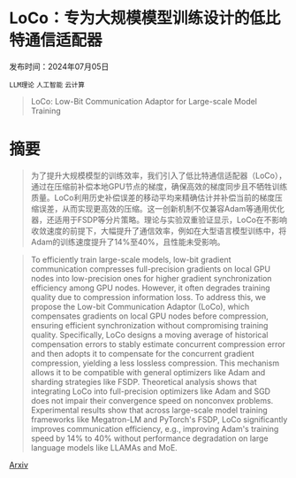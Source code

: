 # LoCo：专为大规模模型训练设计的低比特通信适配器

发布时间：2024年07月05日

`LLM理论` `人工智能` `云计算`

> LoCo: Low-Bit Communication Adaptor for Large-scale Model Training

# 摘要

> 为了提升大规模模型的训练效率，我们引入了低比特通信适配器（LoCo），通过在压缩前补偿本地GPU节点的梯度，确保高效的梯度同步且不牺牲训练质量。LoCo利用历史补偿误差的移动平均来精确估计并补偿当前的梯度压缩误差，从而实现更高效的压缩。这一创新机制不仅兼容Adam等通用优化器，还适用于FSDP等分片策略。理论与实验双重验证显示，LoCo在不影响收敛速度的前提下，大幅提升了通信效率，例如在大型语言模型训练中，将Adam的训练速度提升了14%至40%，且性能未受影响。

> To efficiently train large-scale models, low-bit gradient communication compresses full-precision gradients on local GPU nodes into low-precision ones for higher gradient synchronization efficiency among GPU nodes. However, it often degrades training quality due to compression information loss. To address this, we propose the Low-bit Communication Adaptor (LoCo), which compensates gradients on local GPU nodes before compression, ensuring efficient synchronization without compromising training quality. Specifically, LoCo designs a moving average of historical compensation errors to stably estimate concurrent compression error and then adopts it to compensate for the concurrent gradient compression, yielding a less lossless compression. This mechanism allows it to be compatible with general optimizers like Adam and sharding strategies like FSDP. Theoretical analysis shows that integrating LoCo into full-precision optimizers like Adam and SGD does not impair their convergence speed on nonconvex problems. Experimental results show that across large-scale model training frameworks like Megatron-LM and PyTorch's FSDP, LoCo significantly improves communication efficiency, e.g., improving Adam's training speed by 14% to 40% without performance degradation on large language models like LLAMAs and MoE.

[Arxiv](https://arxiv.org/abs/2407.04480)